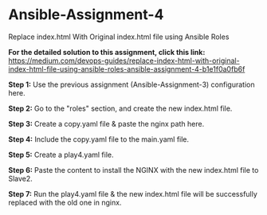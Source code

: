 # Ansible-Assignment-4
Replace index.html With Original index.html file using Ansible Roles

**For the detailed solution to this assignment, click this link:** https://medium.com/devops-guides/replace-index-html-with-original-index-html-file-using-ansible-roles-ansible-assignment-4-b1e1f0a0fb6f

**Step 1:** Use the previous assignment (Ansible-Assignment-3) configuration here.


**Step 2:** Go to the "roles" section, and create the new index.html file.

**Step 3:** Create a copy.yaml file & paste the nginx path here.

**Step 4:** Include the copy.yaml file to the main.yaml file.

**Step 5:** Create a play4.yaml file.

**Step 6:** Paste the content to install the NGINX with the new index.html file to Slave2.

**Step 7:** Run the play4.yaml file & the new index.html file will be successfully replaced with the old one in nginx. 
